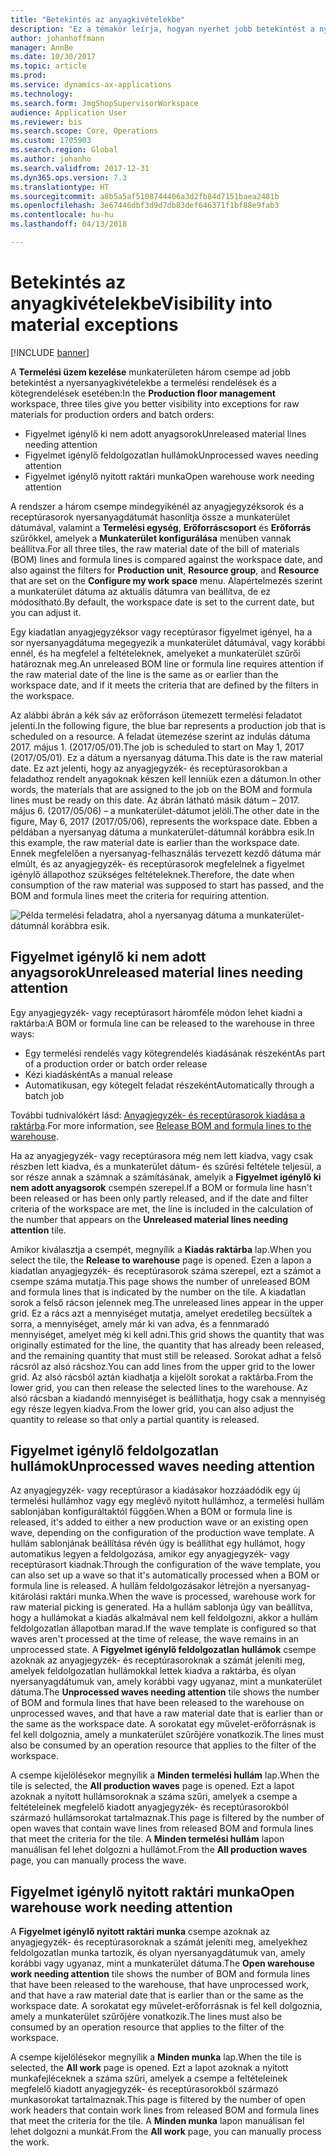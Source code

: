 ```yaml
---
title: "Betekintés az anyagkivételekbe"
description: "Ez a témakör leírja, hogyan nyerhet jobb betekintést a nyersanyagkivételekbe a termelési rendelések és a kötegrendelések esetében."
author: johanhoffmann
manager: AnnBe
ms.date: 10/30/2017
ms.topic: article
ms.prod: 
ms.service: dynamics-ax-applications
ms.technology: 
ms.search.form: JmgShopSupervisorWorkspace
audience: Application User
ms.reviewer: bis
ms.search.scope: Core, Operations
ms.custom: 1705903
ms.search.region: Global
ms.author: johanho
ms.search.validfrom: 2017-12-31
ms.dyn365.ops.version: 7.3
ms.translationtype: HT
ms.sourcegitcommit: a8b5a5af5108744406a3d2fb84d7151baea2481b
ms.openlocfilehash: 3e67446dbf3d9d7db83def646371f1bf88e9fab3
ms.contentlocale: hu-hu
ms.lasthandoff: 04/13/2018

---
```

# <a name="visibility-into-material-exceptions"></a><span data-ttu-id="e3b01-103">Betekintés az anyagkivételekbe</span><span class="sxs-lookup"><span data-stu-id="e3b01-103">Visibility into material exceptions</span></span>

[!INCLUDE [banner](../includes/banner.md)]

<span data-ttu-id="e3b01-104">A **Termelési üzem kezelése** munkaterületen három csempe ad jobb betekintést a nyersanyagkivételekbe a termelési rendelések és a kötegrendelések esetében:</span><span class="sxs-lookup"><span data-stu-id="e3b01-104">In the **Production floor management** workspace, three tiles give you better visibility into exceptions for raw materials for production orders and batch orders:</span></span>

- <span data-ttu-id="e3b01-105">Figyelmet igénylő ki nem adott anyagsorok</span><span class="sxs-lookup"><span data-stu-id="e3b01-105">Unreleased material lines needing attention</span></span>
- <span data-ttu-id="e3b01-106">Figyelmet igénylő feldolgozatlan hullámok</span><span class="sxs-lookup"><span data-stu-id="e3b01-106">Unprocessed waves needing attention</span></span>
- <span data-ttu-id="e3b01-107">Figyelmet igénylő nyitott raktári munka</span><span class="sxs-lookup"><span data-stu-id="e3b01-107">Open warehouse work needing attention</span></span>

<span data-ttu-id="e3b01-108">A rendszer a három csempe mindegyikénél az anyagjegyzéksorok és a receptúrasorok nyersanyagdátumát hasonlítja össze a munkaterület dátumával, valamint a **Termelési egység**, **Erőforráscsoport** és **Erőforrás** szűrőkkel, amelyek a **Munkaterület konfigurálása** menüben vannak beállítva.</span><span class="sxs-lookup"><span data-stu-id="e3b01-108">For all three tiles, the raw material date of the bill of materials (BOM) lines and formula lines is compared against the workspace date, and also against the filters for **Production unit**, **Resource group**, and **Resource** that are set on the **Configure my work space** menu.</span></span> <span data-ttu-id="e3b01-109">Alapértelmezés szerint a munkaterület dátuma az aktuális dátumra van beállítva, de ez módosítható.</span><span class="sxs-lookup"><span data-stu-id="e3b01-109">By default, the workspace date is set to the current date, but you can adjust it.</span></span>

<span data-ttu-id="e3b01-110">Egy kiadatlan anyagjegyzéksor vagy receptúrasor figyelmet igényel, ha a sor nyersanyagdátuma megegyezik a munkaterület dátumával, vagy korábbi ennél, és ha megfelel a feltételeknek, amelyeket a munkaterület szűrői határoznak meg.</span><span class="sxs-lookup"><span data-stu-id="e3b01-110">An unreleased BOM line or formula line requires attention if the raw material date of the line is the same as or earlier than the workspace date, and if it meets the criteria that are defined by the filters in the workspace.</span></span>

<span data-ttu-id="e3b01-111">Az alábbi ábrán a kék sáv az erőforráson ütemezett termelési feladatot jelenti.</span><span class="sxs-lookup"><span data-stu-id="e3b01-111">In the following figure, the blue bar represents a production job that is scheduled on a resource.</span></span> <span data-ttu-id="e3b01-112">A feladat ütemezése szerint az indulás dátuma 2017. május 1. (2017/05/01).</span><span class="sxs-lookup"><span data-stu-id="e3b01-112">The job is scheduled to start on May 1, 2017 (2017/05/01).</span></span> <span data-ttu-id="e3b01-113">Ez a dátum a nyersanyag dátuma.</span><span class="sxs-lookup"><span data-stu-id="e3b01-113">This date is the raw material date.</span></span> <span data-ttu-id="e3b01-114">Ez azt jelenti, hogy az anyagjegyzék- és receptúrasorokban a feladathoz rendelt anyagoknak készen kell lenniük ezen a dátumon.</span><span class="sxs-lookup"><span data-stu-id="e3b01-114">In other words, the materials that are assigned to the job on the BOM and formula lines must be ready on this date.</span></span> <span data-ttu-id="e3b01-115">Az ábrán látható másik dátum – 2017. május 6. (2017/05/06) – a munkaterület-dátumot jelöli.</span><span class="sxs-lookup"><span data-stu-id="e3b01-115">The other date in the figure, May 6, 2017 (2017/05/06), represents the workspace date.</span></span> <span data-ttu-id="e3b01-116">Ebben a példában a nyersanyag dátuma a munkaterület-dátumnál korábbra esik.</span><span class="sxs-lookup"><span data-stu-id="e3b01-116">In this example, the raw material date is earlier than the workspace date.</span></span> <span data-ttu-id="e3b01-117">Ennek megfelelően a nyersanyag-felhasználás tervezett kezdő dátuma már elmúlt, és az anyagjegyzék- és receptúrasorok megfelelnek a figyelmet igénylő állapothoz szükséges feltételeknek.</span><span class="sxs-lookup"><span data-stu-id="e3b01-117">Therefore, the date when consumption of the raw material was supposed to start has passed, and the BOM and formula lines meet the criteria for requiring attention.</span></span>

![Példa termelési feladatra, ahol a nyersanyag dátuma a munkaterület-dátumnál korábbra esik.](./media/improved-visibility.png)

## <a name="unreleased-material-lines-needing-attention"></a><span data-ttu-id="e3b01-119">Figyelmet igénylő ki nem adott anyagsorok</span><span class="sxs-lookup"><span data-stu-id="e3b01-119">Unreleased material lines needing attention</span></span>

<span data-ttu-id="e3b01-120">Egy anyagjegyzék- vagy receptúrasort háromféle módon lehet kiadni a raktárba:</span><span class="sxs-lookup"><span data-stu-id="e3b01-120">A BOM or formula line can be released to the warehouse in three ways:</span></span>

- <span data-ttu-id="e3b01-121">Egy termelési rendelés vagy kötegrendelés kiadásának részeként</span><span class="sxs-lookup"><span data-stu-id="e3b01-121">As part of a production order or batch order release</span></span>
- <span data-ttu-id="e3b01-122">Kézi kiadásként</span><span class="sxs-lookup"><span data-stu-id="e3b01-122">As a manual release</span></span>
- <span data-ttu-id="e3b01-123">Automatikusan, egy kötegelt feladat részeként</span><span class="sxs-lookup"><span data-stu-id="e3b01-123">Automatically through a batch job</span></span>

<span data-ttu-id="e3b01-124">További tudnivalókért lásd: [Anyagjegyzék- és receptúrasorok kiadása a raktárba](releasing-bom-and-formula-lines-to-warehouse.md).</span><span class="sxs-lookup"><span data-stu-id="e3b01-124">For more information, see [Release BOM and formula lines to the warehouse](releasing-bom-and-formula-lines-to-warehouse.md).</span></span> 

<span data-ttu-id="e3b01-125">Ha az anyagjegyzék- vagy receptúrasora még nem lett kiadva, vagy csak részben lett kiadva, és a munkaterület dátum- és szűrési feltétele teljesül, a sor része annak a számnak a számításának, amelyik a **Figyelmet igénylő ki nem adott anyagsorok** csempén szerepel.</span><span class="sxs-lookup"><span data-stu-id="e3b01-125">If a BOM or formula line hasn't been released or has been only partly released, and if the date and filter criteria of the workspace are met, the line is included in the calculation of the number that appears on the **Unreleased material lines needing attention** tile.</span></span>

<span data-ttu-id="e3b01-126">Amikor kiválasztja a csempét, megnyílik a **Kiadás raktárba** lap.</span><span class="sxs-lookup"><span data-stu-id="e3b01-126">When you select the tile, the **Release to warehouse** page is opened.</span></span> <span data-ttu-id="e3b01-127">Ezen a lapon a kiadatlan anyagjegyzék- és receptúrasorok száma szerepel, ezt a számot a csempe száma mutatja.</span><span class="sxs-lookup"><span data-stu-id="e3b01-127">This page shows the number of unreleased BOM and formula lines that is indicated by the number on the tile.</span></span> <span data-ttu-id="e3b01-128">A kiadatlan sorok a felső rácson jelennek meg.</span><span class="sxs-lookup"><span data-stu-id="e3b01-128">The unreleased lines appear in the upper grid.</span></span> <span data-ttu-id="e3b01-129">Ez a rács azt a mennyiséget mutatja, amelyet eredetileg becsültek a sorra, a mennyiséget, amely már ki van adva, és a fennmaradó mennyiséget, amelyet még ki kell adni.</span><span class="sxs-lookup"><span data-stu-id="e3b01-129">This grid shows the quantity that was originally estimated for the line, the quantity that has already been released, and the remaining quantity that must still be released.</span></span> <span data-ttu-id="e3b01-130">Sorokat adhat a felső rácsról az alsó rácshoz.</span><span class="sxs-lookup"><span data-stu-id="e3b01-130">You can add lines from the upper grid to the lower grid.</span></span> <span data-ttu-id="e3b01-131">Az alsó rácsból aztán kiadhatja a kijelölt sorokat a raktárba.</span><span class="sxs-lookup"><span data-stu-id="e3b01-131">From the lower grid, you can then release the selected lines to the warehouse.</span></span> <span data-ttu-id="e3b01-132">Az alsó rácsban a kiadandó mennyiséget is beállíthatja, hogy csak a mennyiség egy része legyen kiadva.</span><span class="sxs-lookup"><span data-stu-id="e3b01-132">From the lower grid, you can also adjust the quantity to release so that only a partial quantity is released.</span></span>

## <a name="unprocessed-waves-needing-attention"></a><span data-ttu-id="e3b01-133">Figyelmet igénylő feldolgozatlan hullámok</span><span class="sxs-lookup"><span data-stu-id="e3b01-133">Unprocessed waves needing attention</span></span>

<span data-ttu-id="e3b01-134">Az anyagjegyzék- vagy receptúrasor a kiadásakor hozzáadódik egy új termelési hullámhoz vagy egy meglévő nyitott hullámhoz, a termelési hullám sablonjában konfiguráltaktól függően.</span><span class="sxs-lookup"><span data-stu-id="e3b01-134">When a BOM or formula line is released, it's added to either a new production wave or an existing open wave, depending on the configuration of the production wave template.</span></span> <span data-ttu-id="e3b01-135">A hullám sablonjának beállítása révén úgy is beállíthat egy hullámot, hogy automatikus legyen a feldolgozása, amikor egy anyagjegyzék- vagy receptúrasort kiadnak.</span><span class="sxs-lookup"><span data-stu-id="e3b01-135">Through the configuration of the wave template, you can also set up a wave so that it's automatically processed when a BOM or formula line is released.</span></span> <span data-ttu-id="e3b01-136">A hullám feldolgozásakor létrejön a nyersanyag-kitárolási raktári munka.</span><span class="sxs-lookup"><span data-stu-id="e3b01-136">When the wave is processed, warehouse work for raw material picking is generated.</span></span> <span data-ttu-id="e3b01-137">Ha a hullám sablonja úgy van beállítva, hogy a hullámokat a kiadás alkalmával nem kell feldolgozni, akkor a hullám feldolgozatlan állapotban marad.</span><span class="sxs-lookup"><span data-stu-id="e3b01-137">If the wave template is configured so that waves aren't processed at the time of release, the wave remains in an unprocessed state.</span></span> <span data-ttu-id="e3b01-138">A **Figyelmet igénylő feldolgozatlan hullámok** csempe azoknak az anyagjegyzék- és receptúrasoroknak a számát jeleníti meg, amelyek feldolgozatlan hullámokkal lettek kiadva a raktárba, és olyan nyersanyagdátumuk van, amely korábbi vagy ugyanaz, mint a munkaterület dátuma.</span><span class="sxs-lookup"><span data-stu-id="e3b01-138">The **Unprocessed waves needing attention** tile shows the number of BOM and formula lines that have been released to the warehouse on unprocessed waves, and that have a raw material date that is earlier than or the same as the workspace date.</span></span> <span data-ttu-id="e3b01-139">A sorokatat egy művelet-erőforrásnak is fel kell dolgoznia, amely a munkaterület szűrőjére vonatkozik.</span><span class="sxs-lookup"><span data-stu-id="e3b01-139">The lines must also be consumed by an operation resource that applies to the filter of the workspace.</span></span>

<span data-ttu-id="e3b01-140">A csempe kijelölésekor megnyílik a **Minden termelési hullám** lap.</span><span class="sxs-lookup"><span data-stu-id="e3b01-140">When the tile is selected, the **All production waves** page is opened.</span></span> <span data-ttu-id="e3b01-141">Ezt a lapot azoknak a nyitott hullámsoroknak a száma szűri, amelyek a csempe a feltételeinek megfelelő kiadott anyagjegyzék- és receptúrasorokból származó hullámsorokat tartalmaznak.</span><span class="sxs-lookup"><span data-stu-id="e3b01-141">This page is filtered by the number of open waves that contain wave lines from released BOM and formula lines that meet the criteria for the tile.</span></span> <span data-ttu-id="e3b01-142">A **Minden termelési hullám** lapon manuálisan fel lehet dolgozni a hullámot.</span><span class="sxs-lookup"><span data-stu-id="e3b01-142">From the **All production waves** page, you can manually process the wave.</span></span>

## <a name="open-warehouse-work-needing-attention"></a><span data-ttu-id="e3b01-143">Figyelmet igénylő nyitott raktári munka</span><span class="sxs-lookup"><span data-stu-id="e3b01-143">Open warehouse work needing attention</span></span>

<span data-ttu-id="e3b01-144">A **Figyelmet igénylő nyitott raktári munka** csempe azoknak az anyagjegyzék- és receptúrasoroknak a számát jeleníti meg, amelyekhez feldolgozatlan munka tartozik, és olyan nyersanyagdátumuk van, amely korábbi vagy ugyanaz, mint a munkaterület dátuma.</span><span class="sxs-lookup"><span data-stu-id="e3b01-144">The **Open warehouse work needing attention** tile shows the number of BOM and formula lines that have been released to the warehouse, that have unprocessed work, and that have a raw material date that is earlier than or the same as the workspace date.</span></span> <span data-ttu-id="e3b01-145">A sorokatat egy művelet-erőforrásnak is fel kell dolgoznia, amely a munkaterület szűrőjére vonatkozik.</span><span class="sxs-lookup"><span data-stu-id="e3b01-145">The lines must also be consumed by an operation resource that applies to the filter of the workspace.</span></span>

<span data-ttu-id="e3b01-146">A csempe kijelölésekor megnyílik a **Minden munka** lap.</span><span class="sxs-lookup"><span data-stu-id="e3b01-146">When the tile is selected, the **All work** page is opened.</span></span> <span data-ttu-id="e3b01-147">Ezt a lapot azoknak a nyitott munkafejléceknek a száma szűri, amelyek a csempe a feltételeinek megfelelő kiadott anyagjegyzék- és receptúrasorokból származó munkasorokat tartalmaznak.</span><span class="sxs-lookup"><span data-stu-id="e3b01-147">This page is filtered by the number of open work headers that contain work lines from released BOM and formula lines that meet the criteria for the tile.</span></span> <span data-ttu-id="e3b01-148">A **Minden munka** lapon manuálisan fel lehet dolgozni a munkát.</span><span class="sxs-lookup"><span data-stu-id="e3b01-148">From the **All work** page, you can manually process the work.</span></span>


